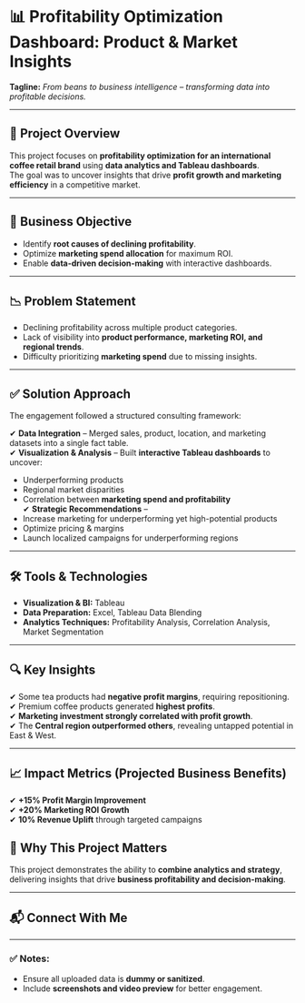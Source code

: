 # 📊 Profitability Optimization Dashboard: Product & Market Insights

**Tagline:** *From beans to business intelligence – transforming data into profitable decisions.*

---

## 📌 Project Overview
This project focuses on **profitability optimization for an international coffee retail brand** using **data analytics and Tableau dashboards**.  
The goal was to uncover insights that drive **profit growth and marketing efficiency** in a competitive market.

---

## 🎯 Business Objective
- Identify **root causes of declining profitability**.
- Optimize **marketing spend allocation** for maximum ROI.
- Enable **data-driven decision-making** with interactive dashboards.

---

## 📉 Problem Statement
- Declining profitability across multiple product categories.
- Lack of visibility into **product performance, marketing ROI, and regional trends**.
- Difficulty prioritizing **marketing spend** due to missing insights.

---

## ✅ Solution Approach
The engagement followed a structured consulting framework:

✔ **Data Integration** – Merged sales, product, location, and marketing datasets into a single fact table.  
✔ **Visualization & Analysis** – Built **interactive Tableau dashboards** to uncover:  
   - Underperforming products  
   - Regional market disparities  
   - Correlation between **marketing spend and profitability**  
✔ **Strategic Recommendations** –  
   - Increase marketing for underperforming yet high-potential products  
   - Optimize pricing & margins  
   - Launch localized campaigns for underperforming regions  

---

## 🛠 Tools & Technologies
- **Visualization & BI:** Tableau  
- **Data Preparation:** Excel, Tableau Data Blending  
- **Analytics Techniques:** Profitability Analysis, Correlation Analysis, Market Segmentation  

---

## 🔍 Key Insights
✔ Some tea products had **negative profit margins**, requiring repositioning.  
✔ Premium coffee products generated **highest profits**.  
✔ **Marketing investment strongly correlated with profit growth**.  
✔ The **Central region outperformed others**, revealing untapped potential in East & West.

---

## 📈 Impact Metrics (Projected Business Benefits)
✔ **+15% Profit Margin Improvement**  
✔ **+20% Marketing ROI Growth**  
✔ **10% Revenue Uplift** through targeted campaigns  

## 🚀 Why This Project Matters
This project demonstrates the ability to **combine analytics and strategy**, delivering insights that drive **business profitability and decision-making**.

---

## 📬 Connect With Me

---

### ✅ Notes:
- Ensure all uploaded data is **dummy or sanitized**.
- Include **screenshots and video preview** for better engagement.
